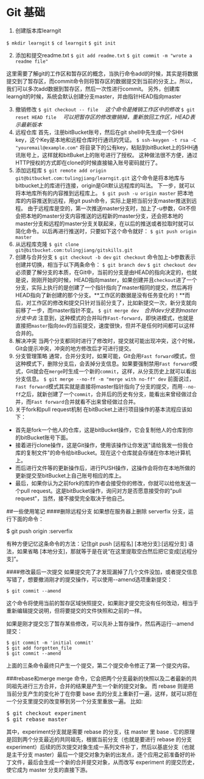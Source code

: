 # Git 基础

1. 创建版本库learngit

`$ mkdir learngit`
`$ cd learngit`
`$ git init　`

2. 添加和提交readme.txt
   `$ git add readme.txt`
   `$ git commit -m "wrote a readme file"`

这里需要了解git的工作区和暂存区的概念，当执行命令add的时候，其实是将数据提交到了暂存区，而commit命令则将暂存区的数据提交到当前的分支上。所以，我们可以多次add数据到暂存区，然后一次性进行commit。
另外，创建库learngit的时候，系统会默认创建分支master，并由指针HEAD指向master

3. 撤销修改
   `$ git checkout -- file`  　*这个命令是摊销工作区中的修改*
   `$ git reset HEAD file` 　*可以把暂存区的修改撤销掉，重新放回工作区，HEAD表示最新版本*
4. 远程仓库
首先，注册bitBucket账号，然后在git shell中先生成一个SHH key，这个Key是本地和远程仓库时行通讯的凭证。
   `$ ssh-keygen -t rsa -C "youremail@example.com"`
将目录下的公有key，粘贴到bitBucket上的SHH通讯账号上，这样就和bitBuket上的账号进行了授权。
这种做法很不方便，通过HTTP授权的方式即在clone的时候直接输入账号密码就行了。
5. 添加远程库
   `$ git remote add origin git@bitbucket.com:tulingjiang/learngit.git`
这个命令是将本地库与bitbucket上的库进行连接，origin是Git默认远程库的叫法。
下一步，就可以将本地库所有的内容推到远程库上。
   `$ git push -u origin master`
把本地库的内容推送到远程，用git push命令，实际上是把当前分支master推送到远程。
由于远程库是空的，第一次推送master分支时，加上了-u参数，Git不但会把本地的master分支内容推送的远程新的master分支，还会把本地的master分支和远程的master分支关联起来，在以后的推送或者拉取时就可以简化命令。以后再进行推送时，只要如下这个命令就好：
   `$ git push origin master`
6. 从远程库克隆
   `$ git clone git@bitbucket.com:tulingjiang/gitskills.git`
7. 创建与合并分支
   `$ git checkout -b dev`
   `git checkout`
命令加上-b参数表示创建并切换，相当于以下两条命令：
   `$ git branch dev`
   `$ git checkout dev`
必须要了解分支的本质，在Git中，当前的分支是由HEAD的指向决定的，也就是说，刚刚开始的时候，HEAD指向master，如果创建并且`checkout`进了一个分支，实际上执行的是创建了一个指针指向了master相同的提交，然后再将HEAD指向了新创建的那个分支。**工作区的数据是没有任务变化的！**而后，对工作区的修改和提交只针对当前分支了，比如新提交一次，新分支就向前移了一步，而master指针不变。
   `$ git merge dev`　*合并dev分支到master分支中去*
注意到，这种模式的合并叫作`Fast-forward`，即快进模式，也就是直接把`master`指向`dev`的当前提交，速度很快，但并不是任何时间都可以这样合并的。
8. 解决冲突
当两个分支都同时进行了修改时，提交就可能出现冲突，这个时候，Git会提示冲突，冲突的地方修改后才可进行提交。
9. 分支管理策略
通常，合并分支时，如果可能，Git会用`Fast forward`模式，但这种模式下，删除分支后，会丢掉分支信息。如果要强制禁用`Fast forward`模式，Git就会在`merge`时生成一个新的`commit`，这样，从分支历史上就可以看出分支信息。
   `$ git merge --no-ff -m "merge with no-ff" dev`
   前面说过，`Fast forward`模式其实就是直接将master指针指向了分支的提交，而用`--no-ff`之后，就新创建了一个`commit`，合并后的历史有分支，能看出来曾经做过合并，而`Fast forward`合并就看不出来曾经做过合并。
10. 关于fork和pull request机制
在bitBucket上进行项目操作的基本流程应该如下：
  - 首先是fork一个他人的仓库，这是bitBucket操作，它会复制他人的仓库到你的bitBucket账号下面。
  - 接着进行clone操作，这是Git操作，使用该操作让你发送"请给我发一份我仓库的复制文件"的命令给bitBucket。现在这个仓库就会存储在你本地计算机上。
  - 而后进行文件等的更新操作后，进行PUSH操作，这操作会将你在本地所做的更新提交至bitBucket上自己账号相应的库上。
  - 最后，如果你认为之前fork的库的作者会接受你的修改，你就可以给他发送一个pull request。这是bitBucket操作，询问对方是否愿意接受你的"pull request"，当然，接不接受完全取决于他自己。

##一些使用笔记
####删除远程分支
如果想在服务器上删除 serverfix 分支，运行下面的命令：

$ git push origin :serverfix

有种方便记忆这条命令的方法：记住git push [远程名] [本地分支]:[远程分支] 语法，如果省略 [本地分支]，那就等于是在说“在这里提取空白然后把它变成[远程分支]”。

####修改最后一次提交
如果提交完了才发现漏掉了几个文件没加，或者提交信息写错了，想要撤消刚才的提交操作，可以使用--amend选项重新提交：

    $ git commit --amend

这个命令将使用当前的暂存区域快照提交，如果刚才提交完没有任何改动，相当于重新编辑提交说明，但将要提交的文件快照和之前的一样。

如果是刚才提交忘了暂存某些修改，可以先补上暂存操作，然后再运行--amend提交：

    $ git commit -m 'initial commit'
    $ git add forgotten_file
    $ git commit --amend

上面的三条命令最终只产生一个提交，第二个提交命令修正了第一个提交内容。

###rebase和merge
merge 命令，它会把两个分支最新的快照以及二者最新的共同祖先进行三方合并，合并的结果是产生一个新的提交对象。
而 rebase 则是把当前分支产生的变化补丁在你要 base 去的分支上重新打一遍，这样，就可以把在一个分支里提交的改变移到另一个分支里重放一遍。
比如:
<pre>$ git checkout experiment
$ git rebase master</pre>

其中，experiment分支就是需要 rebase 的分支，往 master 里 base .
它的原理是回到两个分支最近的共同祖先，根据当前分支（也就是要进行 rebase 的分支 experiment）后续的历次提交对象生成一系列文件补丁，然后以基底分支（也就是主干分支 master）最后一个提交对象为新的出发点，逐个应用之前准备好的补丁文件，最后会生成一个新的合并提交对象，从而改写 experiment 的提交历史，使它成为 master 分支的直接下游。